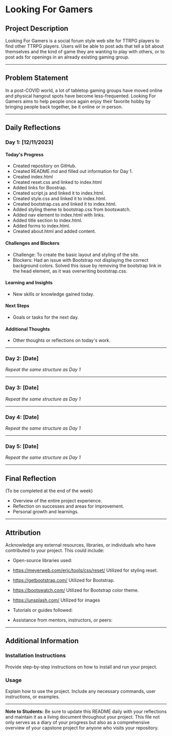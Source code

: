 # Looking For Gamers

## Project Description

Looking For Gamers is a social forum style web site for TTRPG players to find other TTRPG players. Users will be able to post ads that tell a bit about themselves and the kind of game they are wanting to play with others, or to post ads for openings in an already existing gaming group.

---

## Problem Statement

In a post-COVID world, a lot of tabletop gaming groups have moved online and physical hangout spots have become less-frequented. Looking For Gamers aims to help people once again enjoy their favorite hobby by bringing people back together, be it online or in person.

---

## Daily Reflections

### Day 1: [12/11/2023]

#### Today's Progress

- Created repository on GitHub.
- Created README.md and filled out information for Day 1.
- Created index.html
- Created reset.css and linked to index.html
- Added links for Boostrap.
- Created script.js and linked it to index.html.
- Created style.css and linked it to index.html.
- Created bootstrap.css and linked it to index.html.
- Added styling theme to bootstrap.css from bootswatch.
- Added nav element to index.html with links.
- Added title section to index.html.
- Added forms to index.html.
- Created about.html and added content.

#### Challenges and Blockers

- Challenge: To create the basic layout and styling of the site.
- Blockers: Had an issue with Bootstrap not displaying the correct background colors. Solved this issue by removing the bootstrap link in the head element, as it was overwriting bootstrap.css.

#### Learning and Insights

- New skills or knowledge gained today.

#### Next Steps

- Goals or tasks for the next day.

#### Additional Thoughts

- Other thoughts or reflections on today's work.

---

### Day 2: [Date]

_Repeat the same structure as Day 1_

---

### Day 3: [Date]

_Repeat the same structure as Day 1_

---

### Day 4: [Date]

_Repeat the same structure as Day 1_

---

### Day 5: [Date]

_Repeat the same structure as Day 1_

---

## Final Reflection

(To be completed at the end of the week)

- Overview of the entire project experience.
- Reflection on successes and areas for improvement.
- Personal growth and learnings.

---

## Attribution

Acknowledge any external resources, libraries, or individuals who have contributed to your project. This could include:

- Open-source libraries used:
- https://meyerweb.com/eric/tools/css/reset/ Utilized for styling reset.
- https://getbootstrap.com/ Utilized for Bootstrap.
- https://bootswatch.com/ Utilized for Bootstrap color theme.
- https://unsplash.com/ Utilized for images

- Tutorials or guides followed:

- Assistance from mentors, instructors, or peers:

---

## Additional Information

### Installation Instructions

Provide step-by-step instructions on how to install and run your project.

### Usage

Explain how to use the project. Include any necessary commands, user instructions, or examples.

---

**Note to Students:** Be sure to update this README daily with your reflections and maintain it as a living document throughout your project. This file not only serves as a diary of your progress but also as a comprehensive overview of your capstone project for anyone who visits your repository.
